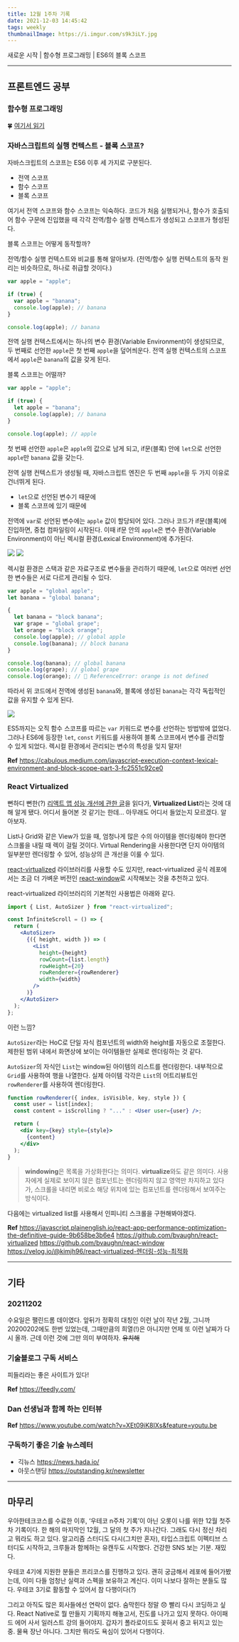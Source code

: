 ```yaml
---
title: 12월 1주차 기록
date: 2021-12-03 14:45:42
tags: weekly
thumbnailImage: https://i.imgur.com/s9k3iLY.jpg
---
```


새로운 시작 | 함수형 프로그래밍 | ES6의 블록 스코프

<!-- more -->

---

## 프론트엔드 공부

### 함수형 프로그래밍

🍀 [여기서 읽기](https://zigsong.github.io/2021/12/03/js-functional-programming/)

### 자바스크립트의 실행 컨텍스트 - 블록 스코프?

자바스크립트의 스코프는 ES6 이후 세 가지로 구분된다.

- 전역 스코프
- 함수 스코프
- 블록 스코프

여기서 전역 스코프와 함수 스코프는 익숙하다. 코드가 처음 실행되거나, 함수가 호출되어 함수 구문에 진입했을 때 각각 전역/함수 실행 컨텍스트가 생성되고 스코프가 형성된다.

블록 스코프는 어떻게 동작할까?

전역/함수 실행 컨텍스트와 비교를 통해 알아보자. (전역/함수 실행 컨텍스트의 동작 원리는 비슷하므로, 하나로 취급할 것이다.)

```jsx
var apple = "apple";

if (true) {
  var apple = "banana";
  console.log(apple); // banana
}

console.log(apple); // banana
```

전역 실행 컨텍스트에서는 하나의 변수 환경(Variable Environment)이 생성되므로, 두 번째로 선언한 `apple`은 첫 번째 `apple`을 덮어씌운다. 전역 실행 컨텍스트의 스코프에서 `apple`은 `banana`의 값을 갖게 된다.

블록 스코프는 어떨까?

```jsx
var apple = "apple";

if (true) {
  let apple = "banana";
  console.log(apple); // banana
}

console.log(apple); // apple
```

첫 번째 선언한 `apple`은 `apple`의 값으로 남게 되고, if문(블록) 안에 `let`으로 선언한 `apple`만 `banana` 값을 갖는다.

전역 실행 컨텍스트가 생성될 때, 자바스크립트 엔진은 두 번째 `apple`을 두 가지 이유로 건너뛰게 된다.

- `let`으로 선언된 변수기 때문에
- 블록 스코프에 있기 때문에

전역에 `var`로 선언된 변수에는 `apple` 값이 할당되어 있다. 그러나 코드가 if문(블록)에 진입하면, 중첩 컴파일링이 시작된다. 이때 if문 안의 `apple`은 변수 환경(Variable Environment)이 아닌 렉시컬 환경(Lexical Environment)에 추가된다.

<img src="01.png" />
<img src="02.png" />

렉시컬 환경은 스택과 같은 자료구조로 변수들을 관리하기 때문에, `let`으로 여러번 선언한 변수들은 서로 다르게 관리될 수 있다.

```jsx
var apple = "global apple";
let banana = "global banana";

{
  let banana = "block banana";
  var grape = "global grape";
  let orange = "block orange";
  console.log(apple); // global apple
  console.log(banana); // block banana
}

console.log(banana); // global banana
console.log(grape); // global grape
console.log(orange); // 🚨 ReferenceError: orange is not defined
```

따라서 위 코드에서 전역에 생성된 `banana`와, 블록에 생성된 `banana`는 각각 독립적인 값을 유지할 수 있게 된다.

<img src="03.png" />

ES5까지는 오직 함수 스코프를 따르는 `var` 키워드로 변수를 선언하는 방법밖에 없었다. 그러나 ES6에 등장한 `let`, `const` 키워드를 사용하여 블록 스코프에서 변수를 관리할 수 있게 되었다. 렉시컬 환경에서 관리되는 변수의 특성을 잊지 말자!

**Ref** https://cabulous.medium.com/javascript-execution-context-lexical-environment-and-block-scope-part-3-fc2551c92ce0

### React Virtualized

뻔하디 뻔한(?) [리액트 앱 성능 개선에 관한 글](https://javascript.plainenglish.io/react-app-performance-optimization-the-definitive-guide-9b658be3b6e4)을 읽다가, **Virtualized List**라는 것에 대해 알게 됐다. 어디서 들어본 것 같기는 한데… 아무래도 어디서 들었는지 모르겠다. 알아보자.

List나 Grid와 같은 View가 있을 때, 엄청나게 많은 수의 아이템을 렌더링해야 한다면 스크롤을 내릴 때 렉이 걸릴 것이다. Virtual Rendering을 사용한다면 단지 아이템의 일부분만 렌더링할 수 있어, 성능상의 큰 개선을 이룰 수 있다.

[react-virtualized](https://github.com/bvaughn/react-virtualized) 라이브러리를 사용할 수도 있지만, react-virtualized 공식 레포에서는 조금 더 가벼운 버전인 [react-window](https://github.com/bvaughn/react-window)로 시작해보는 것을 추천하고 있다.

react-virtualized 라이브러리의 기본적인 사용법은 아래와 같다.

```jsx
import { List, AutoSizer } from "react-virtualized";

const InfiniteScroll = () => {
  return (
    <AutoSizer>
      {({ height, width }) => (
        <List
          height={height}
          rowCount={list.length}
          rowHeight={20}
          rowRenderer={rowRenderer}
          width={width}
        />
      )}
    </AutoSizer>
  );
};
```

이런 느낌?

`AutoSizer`라는 HoC로 단일 자식 컴포넌트의 width와 height를 자동으로 조절한다. 제한된 범위 내에서 화면상에 보이는 아이템들만 실제로 렌더링하는 것 같다.

`AutoSizer`의 자식인 `List`는 window된 아이템의 리스트를 렌더링한다. 내부적으로 `Grid`를 사용하여 행을 나열한다. 실제 아이템 각각은 `List`의 어트리뷰트인 `rowRenderer`를 사용하여 렌더링한다.

```jsx
function rowRenderer({ index, isVisible, key, style }) {
  const user = list[index];
  const content = isScrolling ? "..." : <User user={user} />;

  return (
    <div key={key} style={style}>
      {content}
    </div>
  );
}
```

> **windowing**은 목록을 가상화한다는 의미다. **virtualize**와도 같은 의미다. 사용자에게 실제로 보이지 않은 컴포넌트는 렌더링하지 않고 영역만 차지하고 있다가, 스크롤을 내리면 비로소 해당 위치에 있는 컴포넌트를 렌더링해서 보여주는 방식이다.

다음에는 virtualized list를 사용해서 인피니티 스크롤을 구현해봐야겠다.

**Ref**
https://javascript.plainenglish.io/react-app-performance-optimization-the-definitive-guide-9b658be3b6e4
https://github.com/bvaughn/react-virtualized
https://github.com/bvaughn/react-window
https://velog.io/@kimjh96/react-virtualized-렌더링-성능-최적화

---

## 기타

### 20211202

수요일은 팰린드롬 데이였다. 앞뒤가 정확히 대칭인 이런 날이 작년 2월, 그니까 20200202에도 한번 있었는데, 그때만큼의 희열(!)은 아니지만 언제 또 이런 날짜가 다시 올까. 근데 이런 것에 그만 의미 부여하자. ~~유치해~~

### 기술블로그 구독 서비스

피들리라는 좋은 사이트가 있다!

**Ref** https://feedly.com/

### Dan 선생님과 함께 하는 인터뷰

**Ref** https://www.youtube.com/watch?v=XEt09iK8IXs&feature=youtu.be

### 구독하기 좋은 기술 뉴스레터

- 긱뉴스 https://news.hada.io/
- 아웃스탠딩 https://outstanding.kr/newsletter

---

## 마무리

우아한테크코스를 수료한 이후, ‘우테코 n주차 기록’이 아닌 오롯이 나를 위한 12월 첫주차 기록이다. 한 해의 마지막인 12월, 그 달의 첫 주가 지나간다. 그래도 다시 정신 차리고 뭐라도 하고 있다. 알고리즘 스터디도 다시(그치만 혼자), 타입스크립트 이펙티브 스터디도 시작하고, 크루들과 함께하는 유캔두도 시작했다. 건강한 SNS 보는 기분. 재밌다.

우테코 4기에 지원한 분들은 프리코스를 진행하고 있다. 괜히 궁금해서 레포에 들어가봤는데, 이미 다들 엄청난 실력과 스펙을 보유하고 계신다. 이미 나보다 잘하는 분들도 많다. 우테코 3기로 활동할 수 있어서 참 다행이다(?)

그리고 아직도 많은 회사들에선 연락이 없다. 숨막힌다 정말 😞 빨리 다시 코딩하고 싶다. React Native로 뭘 만들지 기획까지 해놓고서, 진도를 나가고 있지 못하다. 아이패드 에어 사서 일러스트 강의 들어야지. 갑자기 폴라로이드도 꽂혀서 중고 뒤지고 있는 중. 물욕 장난 아니다. 그치만 뭐라도 욕심이 있어서 다행이다.
